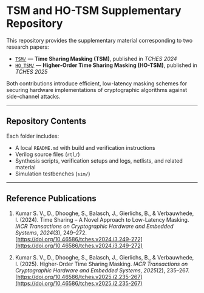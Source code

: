 # TSM and HO-TSM Supplementary Repository

This repository provides the supplementary material corresponding to two research papers:

- [`TSM/`](./TSM/) — **Time Sharing Masking (TSM)**, published in *TCHES 2024*
- [`HO_TSM/`](./HO_TSM/) — **Higher-Order Time Sharing Masking (HO-TSM)**, published in *TCHES 2025*

Both contributions introduce efficient, low-latency masking schemes for securing hardware implementations of cryptographic algorithms against side-channel attacks. 

---

## Repository Contents

Each folder includes:

- A local `README.md` with build and verification instructions
- Verilog source files (`rtl/`)
- Synthesis scripts, verification setups and logs, netlists, and related material
- Simulation testbenches (`sim/`)

---

## Reference Publications

1. Kumar S. V., D., Dhooghe, S., Balasch, J., Gierlichs, B., & Verbauwhede, I. (2024). Time Sharing – A Novel Approach to Low-Latency Masking. *IACR Transactions on Cryptographic Hardware and Embedded Systems*, *2024*(3), 249–272. [https://doi.org/10.46586/tches.v2024.i3.249-272](https://doi.org/10.46586/tches.v2024.i3.249-272)

2. Kumar S. V., D., Dhooghe, S., Balasch, J., Gierlichs, B., & Verbauwhede, I. (2025). Higher-Order Time Sharing Masking. *IACR Transactions on Cryptographic Hardware and Embedded Systems*, *2025*(2), 235–267. [https://doi.org/10.46586/tches.v2025.i2.235-267](https://doi.org/10.46586/tches.v2025.i2.235-267)
